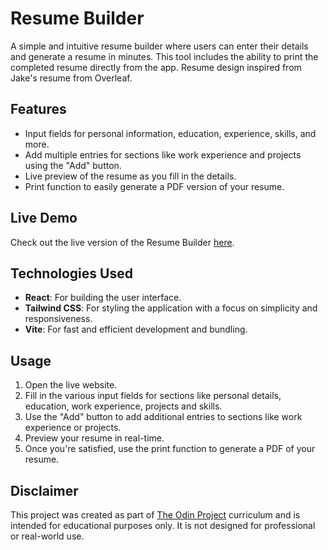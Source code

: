 # Resume Builder

A simple and intuitive resume builder where users can enter their details and generate a resume in minutes. This tool includes the ability to print the completed resume directly from the app. Resume design inspired from Jake's resume from Overleaf.

## Features

- Input fields for personal information, education, experience, skills, and more.
- Add multiple entries for sections like work experience and projects using the "Add" button.
- Live preview of the resume as you fill in the details.
- Print function to easily generate a PDF version of your resume.

## Live Demo

Check out the live version of the Resume Builder [here](https://react-cv-application-sigma.vercel.app/).

## Technologies Used

- **React**: For building the user interface.
- **Tailwind CSS**: For styling the application with a focus on simplicity and responsiveness.
- **Vite**: For fast and efficient development and bundling.

## Usage

1. Open the live website.
2. Fill in the various input fields for sections like personal details, education, work experience, projects and skills.
3. Use the "Add" button to add additional entries to sections like work experience or projects.
4. Preview your resume in real-time.
5. Once you're satisfied, use the print function to generate a PDF of your resume.

## Disclaimer

This project was created as part of [The Odin Project](https://www.theodinproject.com/lessons/node-path-react-new-cv-application) curriculum and is intended for educational purposes only. It is not designed for professional or real-world use.
